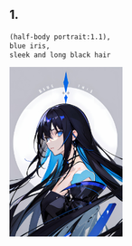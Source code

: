 ## 1.

```
(half-body portrait:1.1),
blue iris,
sleek and long black hair
```

<img src="assets/1.jpg" alt="" width="200px" />
